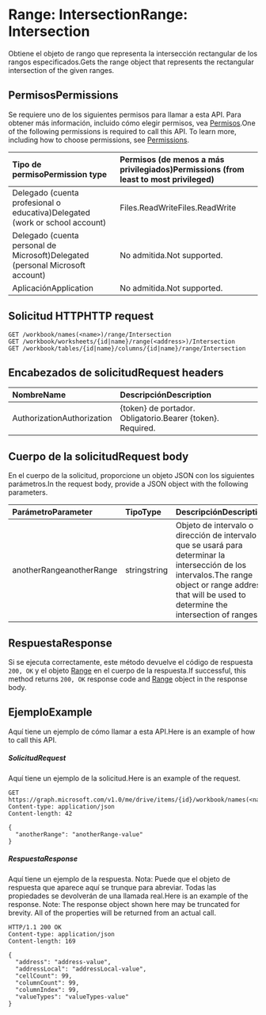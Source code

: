 # <a name="range-intersection"></a><span data-ttu-id="048bd-101">Range: Intersection</span><span class="sxs-lookup"><span data-stu-id="048bd-101">Range: Intersection</span></span>

<span data-ttu-id="048bd-102">Obtiene el objeto de rango que representa la intersección rectangular de los rangos especificados.</span><span class="sxs-lookup"><span data-stu-id="048bd-102">Gets the range object that represents the rectangular intersection of the given ranges.</span></span>
## <a name="permissions"></a><span data-ttu-id="048bd-103">Permisos</span><span class="sxs-lookup"><span data-stu-id="048bd-103">Permissions</span></span>
<span data-ttu-id="048bd-p101">Se requiere uno de los siguientes permisos para llamar a esta API. Para obtener más información, incluido cómo elegir permisos, vea [Permisos](../../../concepts/permissions_reference.md).</span><span class="sxs-lookup"><span data-stu-id="048bd-p101">One of the following permissions is required to call this API. To learn more, including how to choose permissions, see [Permissions](../../../concepts/permissions_reference.md).</span></span>

|<span data-ttu-id="048bd-106">Tipo de permiso</span><span class="sxs-lookup"><span data-stu-id="048bd-106">Permission type</span></span>      | <span data-ttu-id="048bd-107">Permisos (de menos a más privilegiados)</span><span class="sxs-lookup"><span data-stu-id="048bd-107">Permissions (from least to most privileged)</span></span>              |
|:--------------------|:---------------------------------------------------------|
|<span data-ttu-id="048bd-108">Delegado (cuenta profesional o educativa)</span><span class="sxs-lookup"><span data-stu-id="048bd-108">Delegated (work or school account)</span></span> | <span data-ttu-id="048bd-109">Files.ReadWrite</span><span class="sxs-lookup"><span data-stu-id="048bd-109">Files.ReadWrite</span></span>    |
|<span data-ttu-id="048bd-110">Delegado (cuenta personal de Microsoft)</span><span class="sxs-lookup"><span data-stu-id="048bd-110">Delegated (personal Microsoft account)</span></span> | <span data-ttu-id="048bd-111">No admitida.</span><span class="sxs-lookup"><span data-stu-id="048bd-111">Not supported.</span></span>    |
|<span data-ttu-id="048bd-112">Aplicación</span><span class="sxs-lookup"><span data-stu-id="048bd-112">Application</span></span> | <span data-ttu-id="048bd-113">No admitida.</span><span class="sxs-lookup"><span data-stu-id="048bd-113">Not supported.</span></span> |

## <a name="http-request"></a><span data-ttu-id="048bd-114">Solicitud HTTP</span><span class="sxs-lookup"><span data-stu-id="048bd-114">HTTP request</span></span>
<!-- { "blockType": "ignored" } -->
```http
GET /workbook/names(<name>)/range/Intersection
GET /workbook/worksheets/{id|name}/range(<address>)/Intersection
GET /workbook/tables/{id|name}/columns/{id|name}/range/Intersection

```
## <a name="request-headers"></a><span data-ttu-id="048bd-115">Encabezados de solicitud</span><span class="sxs-lookup"><span data-stu-id="048bd-115">Request headers</span></span>
| <span data-ttu-id="048bd-116">Nombre</span><span class="sxs-lookup"><span data-stu-id="048bd-116">Name</span></span>       | <span data-ttu-id="048bd-117">Descripción</span><span class="sxs-lookup"><span data-stu-id="048bd-117">Description</span></span>|
|:---------------|:----------|
| <span data-ttu-id="048bd-118">Authorization</span><span class="sxs-lookup"><span data-stu-id="048bd-118">Authorization</span></span>  | <span data-ttu-id="048bd-p102">{token} de portador. Obligatorio.</span><span class="sxs-lookup"><span data-stu-id="048bd-p102">Bearer {token}. Required.</span></span> |

## <a name="request-body"></a><span data-ttu-id="048bd-121">Cuerpo de la solicitud</span><span class="sxs-lookup"><span data-stu-id="048bd-121">Request body</span></span>
<span data-ttu-id="048bd-122">En el cuerpo de la solicitud, proporcione un objeto JSON con los siguientes parámetros.</span><span class="sxs-lookup"><span data-stu-id="048bd-122">In the request body, provide a JSON object with the following parameters.</span></span>

| <span data-ttu-id="048bd-123">Parámetro</span><span class="sxs-lookup"><span data-stu-id="048bd-123">Parameter</span></span>    | <span data-ttu-id="048bd-124">Tipo</span><span class="sxs-lookup"><span data-stu-id="048bd-124">Type</span></span>   |<span data-ttu-id="048bd-125">Descripción</span><span class="sxs-lookup"><span data-stu-id="048bd-125">Description</span></span>|
|:---------------|:--------|:----------|
|<span data-ttu-id="048bd-126">anotherRange</span><span class="sxs-lookup"><span data-stu-id="048bd-126">anotherRange</span></span>|<span data-ttu-id="048bd-127">string</span><span class="sxs-lookup"><span data-stu-id="048bd-127">string</span></span>|<span data-ttu-id="048bd-128">Objeto de intervalo o dirección de intervalo que se usará para determinar la intersección de los intervalos.</span><span class="sxs-lookup"><span data-stu-id="048bd-128">The range object or range address that will be used to determine the intersection of ranges.</span></span>|

## <a name="response"></a><span data-ttu-id="048bd-129">Respuesta</span><span class="sxs-lookup"><span data-stu-id="048bd-129">Response</span></span>

<span data-ttu-id="048bd-130">Si se ejecuta correctamente, este método devuelve el código de respuesta `200, OK` y el objeto [Range](../resources/range.md) en el cuerpo de la respuesta.</span><span class="sxs-lookup"><span data-stu-id="048bd-130">If successful, this method returns `200, OK` response code and [Range](../resources/range.md) object in the response body.</span></span>

## <a name="example"></a><span data-ttu-id="048bd-131">Ejemplo</span><span class="sxs-lookup"><span data-stu-id="048bd-131">Example</span></span>
<span data-ttu-id="048bd-132">Aquí tiene un ejemplo de cómo llamar a esta API.</span><span class="sxs-lookup"><span data-stu-id="048bd-132">Here is an example of how to call this API.</span></span>
##### <a name="request"></a><span data-ttu-id="048bd-133">Solicitud</span><span class="sxs-lookup"><span data-stu-id="048bd-133">Request</span></span>
<span data-ttu-id="048bd-134">Aquí tiene un ejemplo de la solicitud.</span><span class="sxs-lookup"><span data-stu-id="048bd-134">Here is an example of the request.</span></span>
<!-- {
  "blockType": "request",
  "name": "range_intersection"
}-->
```http
GET https://graph.microsoft.com/v1.0/me/drive/items/{id}/workbook/names(<name>)/range/Intersection
Content-type: application/json
Content-length: 42

{
  "anotherRange": "anotherRange-value"
}
```

##### <a name="response"></a><span data-ttu-id="048bd-135">Respuesta</span><span class="sxs-lookup"><span data-stu-id="048bd-135">Response</span></span>
<span data-ttu-id="048bd-p103">Aquí tiene un ejemplo de la respuesta. Nota: Puede que el objeto de respuesta que aparece aquí se trunque para abreviar. Todas las propiedades se devolverán de una llamada real.</span><span class="sxs-lookup"><span data-stu-id="048bd-p103">Here is an example of the response. Note: The response object shown here may be truncated for brevity. All of the properties will be returned from an actual call.</span></span>
<!-- {
  "blockType": "response",
  "truncated": true,
  "@odata.type": "microsoft.graph.range"
} -->
```http
HTTP/1.1 200 OK
Content-type: application/json
Content-length: 169

{
  "address": "address-value",
  "addressLocal": "addressLocal-value",
  "cellCount": 99,
  "columnCount": 99,
  "columnIndex": 99,
  "valueTypes": "valueTypes-value"
}
```

<!-- uuid: 8fcb5dbc-d5aa-4681-8e31-b001d5168d79
2015-10-25 14:57:30 UTC -->
<!-- {
  "type": "#page.annotation",
  "description": "Range: Intersection",
  "keywords": "",
  "section": "documentation",
  "tocPath": ""
}-->